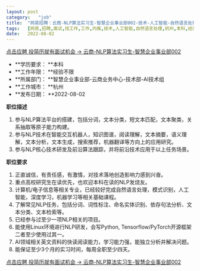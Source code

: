 ```yaml
---
layout:	post
category:	"job"
title:	"网易招聘：云商-NLP算法实习生-智慧企业事业部002-技术-人工智能-自然语言处理-杭州本科经验不限"
tags:	[网易,招聘,面试,找工作,工作,内推,技术,人工智能,自然语言处理,杭州,本科,经验不限]
date:	2022-08-02
---
```


[点击应聘 投简历就有面试机会 -> 云商-NLP算法实习生-智慧企业事业部002](http://mobile.bole.netease.com/bole/boleDetail?id=25397&employeeId=346f03c3cda5f04c&key=all)



- **学历要求： **本科
- **工作年限： **经验不限
- **所属部门： **智慧企业事业部-云商业务中心-技术部-AI技术组
- **工作城市： **杭州
- **发布日期： **2022-08-02



**职位描述**
1. 参与NLP算法平台的搭建，包括分词，文本分类，短文本匹配，文本聚类，关系抽取等原子能力构建。
2. 参与NLP技术在智能交互机器人，知识图谱，阅读理解，文本摘要，语义理解，文本分析，文本生成，搜索推荐，机器翻译等方向上的应用研究。
3. 参与NLP核心技术研发及前沿算法跟踪，并将前沿技术应用于以上任务场景。



**职位要求**
1.  正直诚信，有责任感，有激情，对技术落地创造影响力感到兴奋。
2.  重点高校研究生在读优先，也欢迎本科在读的NLP发烧友。
3. 计算机/电子信息等相关专业，已经较好完成自然语言处理，模式识别，人工智能，深度学习，机器学习等相关基础课程。
4. 了解常见NLP任务，包括分词、词性标注、命名实体识别、依存句法分析、文本分类、文本检索等。
5.  已经参与过至少一项NLP相关的项目。
6.  能使用Linux环境进行NLP研发，会写Python,  Tensorflow/PyTorch开源框架二者至少使用过其一。
7.  AI领域相关英文资料的快读阅读能力，学习能力强，能独立分析并解决问题。
8.  能保证至少3个月的实习时间，每周全职至少四天。



[点击应聘 投简历就有面试机会 -> 云商-NLP算法实习生-智慧企业事业部002](http://mobile.bole.netease.com/bole/boleDetail?id=25397&employeeId=346f03c3cda5f04c&key=all)